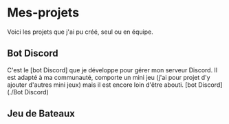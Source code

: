 # Mes-projets
Voici les projets que j'ai pu créé, seul ou en équipe.

## Bot Discord
C'est le [bot Discord] que je développe pour gérer mon serveur Discord.
Il est adapté à ma communauté, comporte un mini jeu (j'ai pour projet d'y ajouter d'autres mini jeux) mais il est encore loin d'être abouti.
[bot Discord](./Bot Discord)

## Jeu de Bateaux
